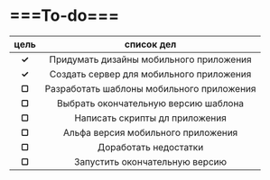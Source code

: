 # ===To-do===

| цель    |  список дел                                   |
|:-------:|:---------------------------------------------:|
|  **✓**  |   Придумать дизайны мобильного приложения     |
|  **✓**  |   Создать сервер для мобильного приложения    |
|  **▢**  |   Разработать шаблоны мобильного приложения   |
|  **▢**  |   Выбрать окончательную версию шаблона        |
|  **▢**  |   Написать скрипты дл приложения              |
|  **▢**  |   Альфа версия мобильного приложения          |
|  **▢**  |   Доработать недостатки                       |
|  **▢**  |   Запустить окончательную версию              |
